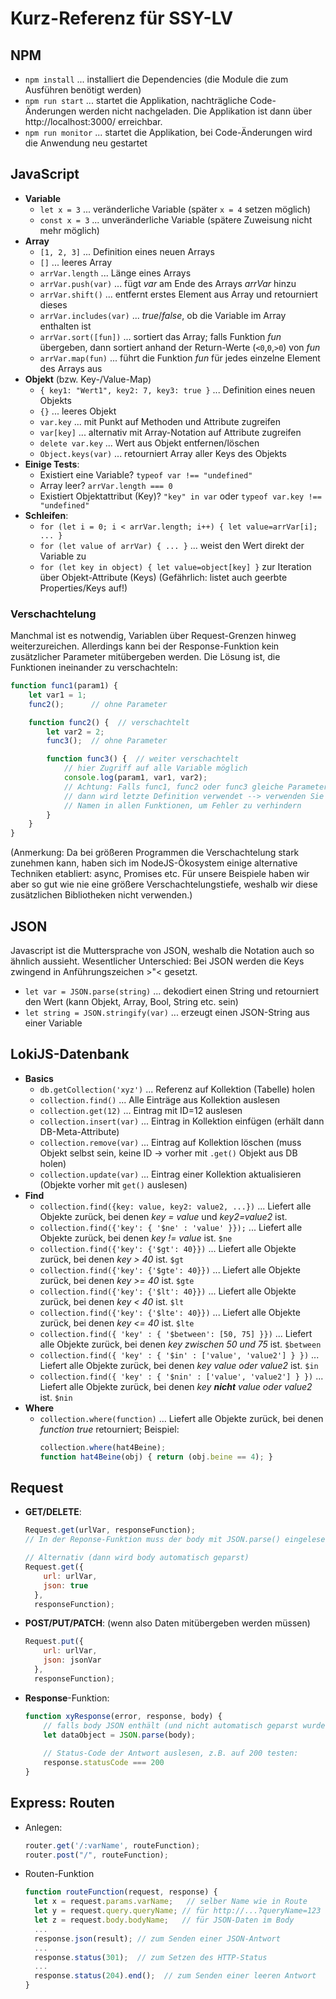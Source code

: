# Kurz-Referenz für SSY-LV

## NPM
* `npm install` ... installiert die Dependencies (die Module die zum Ausführen benötigt werden)
* `npm run start` ... startet die Applikation, nachträgliche Code-Änderungen werden nicht nachgeladen. Die Applikation ist dann über http://localhost:3000/ erreichbar.
* `npm run monitor` ... startet die Applikation, bei Code-Änderungen wird die Anwendung neu gestartet

## JavaScript

* **Variable**
  * `let x = 3` ... veränderliche Variable (später `x = 4` setzen möglich)
  * `const x = 3` ... unveränderliche Variable (spätere Zuweisung nicht mehr möglich)
* **Array**
  * `[1, 2, 3]` ... Definition eines neuen Arrays
  * `[]` ... leeres Array
  * `arrVar.length` ... Länge eines Arrays
  * `arrVar.push(var)`  ... fügt *var* am Ende des Arrays *arrVar* hinzu
  * `arrVar.shift()` ... entfernt erstes Element aus Array und retourniert dieses
  * `arrVar.includes(var)` ... *true*/*false*, ob die Variable im Array enthalten ist
  * `arrVar.sort([fun])` ... sortiert das Array; falls Funktion *fun* übergeben,
                             dann sortiert anhand der Return-Werte (`<0`,`0`,`>0`) von *fun*
  * `arrVar.map(fun)`  ... führt die Funktion *fun* für jedes einzelne Element des Arrays aus
* **Objekt** (bzw. Key-/Value-Map)
  * `{ key1: "Wert1", key2: 7, key3: true }` ... Definition eines neuen Objekts
  * `{}` ... leeres Objekt
  * `var.key` ... mit Punkt auf Methoden und Attribute zugreifen
  * `var[key]` ... alternativ mit Array-Notation auf Attribute zugreifen
  * `delete var.key` ... Wert aus Objekt entfernen/löschen
  * `Object.keys(var)` ... retourniert Array aller Keys des Objekts
* **Einige Tests**:
  * Existiert eine Variable? `typeof var !== "undefined"`
  * Array leer? `arrVar.length === 0`
  * Existiert Objektattribut (Key)? `"key" in var` oder `typeof var.key !== "undefined"`
* **Schleifen**:
  * `for (let i = 0; i < arrVar.length; i++) { let value=arrVar[i]; ... }`
  * `for (let value of arrVar) { ... }` ... weist den Wert direkt der Variable zu
  * `for (let key in object) { let value=object[key] }` zur Iteration über Objekt-Attribute (Keys)
    (Gefährlich: listet auch geerbte Properties/Keys auf!)
  
### Verschachtelung

Manchmal ist es notwendig, Variablen über Request-Grenzen hinweg weiterzureichen.
Allerdings kann bei der Response-Funktion kein zusätzlicher Parameter mitübergeben werden.
Die Lösung ist, die Funktionen ineinander zu verschachteln:

```javascript
function func1(param1) {
    let var1 = 1;
    func2();      // ohne Parameter

    function func2() {  // verschachtelt
        let var2 = 2;
        func3();  // ohne Parameter

        function func3() {  // weiter verschachtelt
            // hier Zugriff auf alle Variable möglich
            console.log(param1, var1, var2);
            // Achtung: Falls func1, func2 oder func3 gleiche Parameternamen haben
            // dann wird letzte Definition verwendet --> verwenden Sie unterschiedliche
            // Namen in allen Funktionen, um Fehler zu verhindern
        }
    }
}
```

(Anmerkung: Da bei größeren Programmen die Verschachtelung stark zunehmen kann, haben sich im NodeJS-Ökosystem
einige alternative Techniken etabliert: async, Promises etc. Für unsere Beispiele haben wir aber so
gut wie nie eine größere Verschachtelungstiefe, weshalb wir diese zusätzlichen Bibliotheken nicht verwenden.)


## JSON

Javascript ist die Muttersprache von JSON, weshalb die Notation auch so ähnlich aussieht.
Wesentlicher Unterschied: Bei JSON werden die Keys zwingend in Anführungszeichen >"< gesetzt.

* `let var = JSON.parse(string)` ... dekodiert einen String und retourniert den Wert
                                     (kann Objekt, Array, Bool, String etc. sein)
* `let string = JSON.stringify(var)` ... erzeugt einen JSON-String aus einer Variable 


## LokiJS-Datenbank

* **Basics**
  * `db.getCollection('xyz')` ... Referenz auf Kollektion (Tabelle) holen
  * `collection.find()` ... Alle Einträge aus Kollektion auslesen
  * `collection.get(12)` ... Eintrag mit ID=12 auslesen
  * `collection.insert(var)` ... Eintrag in Kollektion einfügen (erhält dann DB-Meta-Attribute)
  * `collection.remove(var)` ... Eintrag auf Kollektion löschen
    (muss Objekt selbst sein, keine ID → vorher mit `.get()` Objekt aus DB holen)
  * `collection.update(var)` ... Eintrag einer Kollektion aktualisieren (Objekte vorher mit `get()` auslesen)
* **Find**
  * `collection.find({key: value, key2: value2, ...})` ... Liefert alle Objekte
    zurück, bei denen *key = value* und *key2=value2* ist.
  * `collection.find({'key': { '$ne' : 'value' }});` ... Liefert alle Objekte
    zurück, bei denen *key != value* ist. `$ne`
  * `collection.find({'key': {'$gt': 40}})` ... Liefert alle Objekte
    zurück, bei denen *key > 40* ist. `$gt`
  * `collection.find({'key': {'$gte': 40}})` ... Liefert alle Objekte
    zurück, bei denen *key >= 40* ist. `$gte`
  * `collection.find({'key': {'$lt': 40}})` ... Liefert alle Objekte
    zurück, bei denen *key < 40* ist. `$lt`
  * `collection.find({'key': {'$lte': 40}})` ... Liefert alle Objekte
    zurück, bei denen *key <= 40* ist. `$lte`
  * `collection.find({ 'key' : { '$between': [50, 75] }})` ... Liefert alle Objekte
    zurück, bei denen *key zwischen 50 und 75* ist. `$between`
  * `collection.find({ 'key' : { '$in' : ['value', 'value2'] } })` ... Liefert alle Objekte
    zurück, bei denen *key value oder value2* ist. `$in`
  * `collection.find({ 'key' : { '$nin' : ['value', 'value2'] } })` ... Liefert alle Objekte
    zurück, bei denen *key **nicht** value oder value2* ist. `$nin`
* **Where**
  * `collection.where(function)` ... Liefert alle Objekte zurück, bei denen *function* *true* retourniert;
    Beispiel:
    ```javascript
    collection.where(hat4Beine);
    function hat4Beine(obj) { return (obj.beine == 4); }
    ```


## Request 

* **GET/DELETE**: 
  ```javascript
  Request.get(urlVar, responseFunction);
  // In der Reponse-Funktion muss der body mit JSON.parse() eingelesen werden

  // Alternativ (dann wird body automatisch geparst)
  Request.get({
      url: urlVar,
      json: true
    },
    responseFunction);
  ```
* **POST/PUT/PATCH**: (wenn also Daten mitübergeben werden müssen)
  ```javascript
  Request.put({
      url: urlVar,
      json: jsonVar
    },
    responseFunction);
  ```
* **Response**-Funktion:
  ```javascript
  function xyResponse(error, response, body) {
      // falls body JSON enthält (und nicht automatisch geparst wurde)
      let dataObject = JSON.parse(body);
    
      // Status-Code der Antwort auslesen, z.B. auf 200 testen:
      response.statusCode === 200
  }
  ```
  
  
## Express: Routen

* Anlegen:
  ```javascript
  router.get('/:varName', routeFunction);
  router.post("/", routeFunction);
  ```
* Routen-Funktion
  ```javascript
  function routeFunction(request, response) {
    let x = request.params.varName;   // selber Name wie in Route
    let y = request.query.queryName; // für http://...?queryName=123
    let z = request.body.bodyName;   // für JSON-Daten im Body
    ...
    response.json(result); // zum Senden einer JSON-Antwort
    ...
    response.status(301);  // zum Setzen des HTTP-Status
    ...
    response.status(204).end();  // zum Senden einer leeren Antwort
  }
  ```
